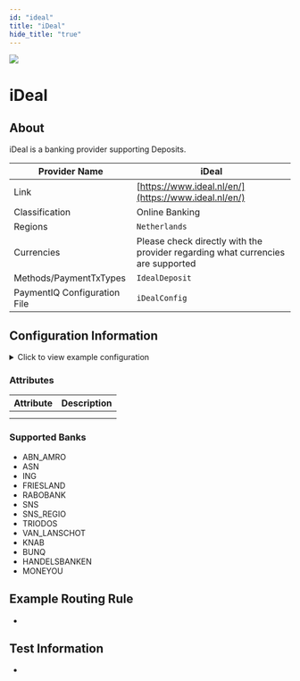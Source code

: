 ```yaml
--- 
id: "ideal" 
title: "iDeal"
hide_title: "true"
---
```

 
![](/img/providers/logos/ideal.png)

# iDeal

## About
iDeal is a banking provider supporting Deposits.

| Provider Name                | iDeal                                                                           |
|------------------------------|---------------------------------------------------------------------------------|
| Link                         | [https://www.ideal.nl/en/](https://www.ideal.nl/en/)                            |
| Classification               | Online Banking                                                                  |
| Regions                      | `Netherlands`                                                                   |
| Currencies                   | Please check directly with the provider regarding what currencies are supported |
| Methods/PaymentTxTypes       | `IdealDeposit`                                                                  |
| PaymentIQ Configuration File | `iDealConfig`                                                                   |

## Configuration Information

<details>
<summary>Click to view example configuration</summary>
<br/>

```xml
not available
```

</details>

### Attributes

| Attribute | Description |
|-----------|-------------|
|           |             |
|           |             |


### Supported Banks

- ABN_AMRO
- ASN
- ING
- FRIESLAND
- RABOBANK
- SNS
- SNS_REGIO
- TRIODOS
- VAN_LANSCHOT
- KNAB
- BUNQ
- HANDELSBANKEN
- MONEYOU
 
## Example Routing Rule

-

## Test Information

-